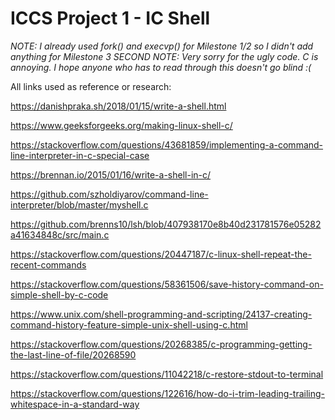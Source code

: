 # ICCS Project 1 - IC Shell

*NOTE: I already used fork() and execvp() for Milestone 1/2 so I didn't add anything for Milestone 3*
*SECOND NOTE: Very sorry for the ugly code. C is annoying. I hope anyone who has to read through this doesn't go blind :(*

All links used as reference or research:

https://danishpraka.sh/2018/01/15/write-a-shell.html

https://www.geeksforgeeks.org/making-linux-shell-c/

https://stackoverflow.com/questions/43681859/implementing-a-command-line-interpreter-in-c-special-case

https://brennan.io/2015/01/16/write-a-shell-in-c/

https://github.com/szholdiyarov/command-line-interpreter/blob/master/myshell.c

https://github.com/brenns10/lsh/blob/407938170e8b40d231781576e05282a41634848c/src/main.c

https://stackoverflow.com/questions/20447187/c-linux-shell-repeat-the-recent-commands

https://stackoverflow.com/questions/58361506/save-history-command-on-simple-shell-by-c-code

https://www.unix.com/shell-programming-and-scripting/24137-creating-command-history-feature-simple-unix-shell-using-c.html

https://stackoverflow.com/questions/20268385/c-programming-getting-the-last-line-of-file/20268590

https://stackoverflow.com/questions/11042218/c-restore-stdout-to-terminal

https://stackoverflow.com/questions/122616/how-do-i-trim-leading-trailing-whitespace-in-a-standard-way
